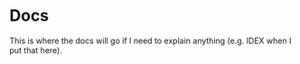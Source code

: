 # Docs

This is where the docs will go if I need to explain anything (e.g. IDEX when I put that here).
